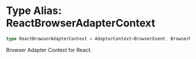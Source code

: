 # Type Alias: ReactBrowserAdapterContext

```ts
type ReactBrowserAdapterContext = AdapterContext<BrowserEvent, BrowserResponse, BrowserContext, IncomingBrowserEvent, IncomingBrowserEventOptions, OutgoingBrowserResponse>;
```

Browser Adapter Context for React.
